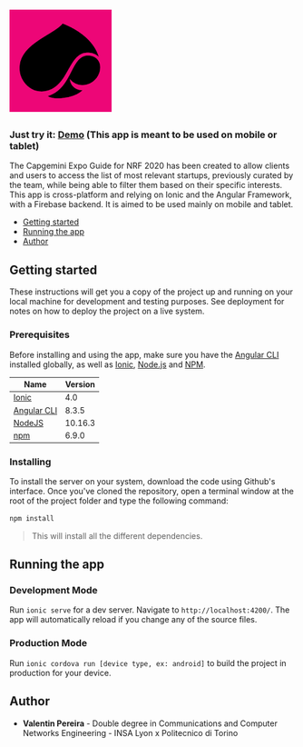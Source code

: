 # ![NRF Tour 2020](nrf-expo-2020.webp)
### Just try it: [Demo](https://nrf-app-57f10.firebaseapp.com/) (This app is meant to be used on mobile or tablet)

The Capgemini Expo Guide for NRF 2020 has been created to allow clients and users to access the list of most relevant startups, previously curated by the team, while being able to filter them based on their specific interests. This app is cross-platform and relying on Ionic and the Angular Framework, with a Firebase backend. It is aimed to be used mainly on mobile and tablet.

- [Getting started](#getting_started)
- [Running the app](#running)
- [Author](#author)

<a name="getting_started"></a>
## Getting started
These instructions will get you a copy of the project up and running on your local machine for development and testing purposes. See deployment for notes on how to deploy the project on a live system.

### Prerequisites
Before installing and using the app, make sure you have the [Angular CLI](https://github.com/angular/angular-cli#installation) installed globally, as well as [Ionic](https://ionicframework.com/), [Node.js](https://nodejs.org/en/) and [NPM](https://www.npmjs.com/).

| Name | Version |
| ------------ | ------- |
| [Ionic](https://ionicframework.com/) | 4.0 |
| [Angular CLI](https://github.com/angular/angular-cli#installation) | 8.3.5 |
| [NodeJS](https://nodejs.org/en/) | 10.16.3 |
| [npm](https://www.npmjs.com/) | 6.9.0 |


### Installing

To install the server on your system, download the code using Github's interface. Once you've cloned the repository, open a terminal window at the root of the project folder and type the following command:

```bash
npm install
```

> This will install all the different dependencies.

<a name="running"></a>
## Running the app
### Development Mode

Run `ionic serve` for a dev server. Navigate to `http://localhost:4200/`. The app will automatically reload if you change any of the source files.


### Production Mode

Run `ionic cordova run [device type, ex: android]` to build the project in production for your device.


<a name="author"></a>
## Author

* **Valentin Pereira** - Double degree in Communications and Computer Networks Engineering - INSA Lyon x Politecnico di Torino
